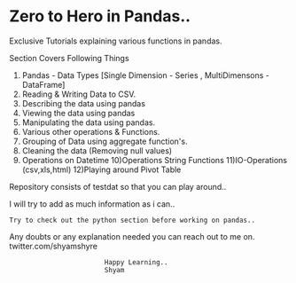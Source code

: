 # Zero to Hero in Pandas..
Exclusive Tutorials explaining various functions in pandas.

Section Covers Following Things

1) Pandas - Data Types [Single Dimension - Series , MultiDimensons - DataFrame]
2) Reading & Writing Data to CSV.
3) Describing the data using pandas
4) Viewing the data using pandas
5) Manipulating the data using pandas.
6) Various other operations & Functions.
7) Grouping of Data using aggregate function's.
8) Cleaning the data (Removing null values)
9) Operations on Datetime
10)Operations  String Functions
11)IO-Operations (csv,xls,html)
12)Playing around Pivot Table 

Repository consists of testdat so that you can play around..

I will try to add as much information as i can..

    Try to check out the python section before working on pandas..
    
Any doubts or any explanation needed you can reach out to me on.
twitter.com/shyamshyre

                            Happy Learning..
                            Shyam


